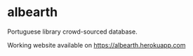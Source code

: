 # albearth
Portuguese library crowd-sourced database.

Working website available on https://albearth.herokuapp.com
